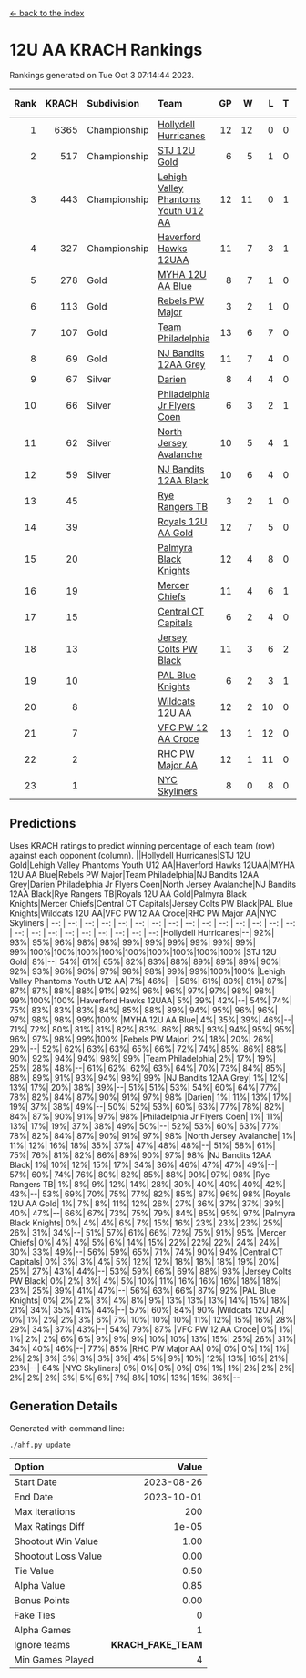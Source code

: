 [<- back to the index](readme.md)
# 12U AA KRACH Rankings
Rankings generated on Tue Oct  3 07:14:44 2023.

Rank|KRACH|Subdivision|Team|GP|W|L|T|OTW|OTL|SoS|Exp Wins|Win Diff
---:|---:|:---|:---|---:|---:|---:|---:|---:|---:|---:|---:|---:
1|6365|Championship|[Hollydell Hurricanes](https://gamesheetstats.com/seasons/3659/teams/141133/schedule)|12|12|0|0|2|0|85|12.8|-0.0
2|517|Championship|[STJ 12U Gold](https://gamesheetstats.com/seasons/3659/teams/141122/schedule)|6|5|1|0|1|0|126|5.9|0.0
3|443|Championship|[Lehigh Valley Phantoms Youth U12 AA](https://gamesheetstats.com/seasons/3659/teams/141129/schedule)|12|11|0|1|0|0|24|12.4|0.0
4|327|Championship|[Haverford Hawks 12UAA](https://gamesheetstats.com/seasons/3659/teams/141127/schedule)|11|7|3|1|0|2|1163|8.3|-0.0
5|278|Gold|[MYHA 12U AA Blue](https://gamesheetstats.com/seasons/3659/teams/141123/schedule)|8|7|1|0|1|1|45|7.9|0.0
6|113|Gold|[Rebels PW Major](https://gamesheetstats.com/seasons/3659/teams/141138/schedule)|3|2|1|0|0|0|51|2.9|0.0
7|107|Gold|[Team Philadelphia](https://gamesheetstats.com/seasons/3659/teams/141128/schedule)|13|6|7|0|2|0|774|6.9|0.0
8|69|Gold|[NJ Bandits 12AA Grey](https://gamesheetstats.com/seasons/3659/teams/141134/schedule)|11|7|4|0|1|1|595|7.9|0.0
9|67|Silver|[Darien](https://gamesheetstats.com/seasons/3659/teams/141125/schedule)|8|4|4|0|1|1|109|4.9|0.0
10|66|Silver|[Philadelphia Jr Flyers Coen](https://gamesheetstats.com/seasons/3659/teams/141143/schedule)|6|3|2|1|0|0|967|4.4|0.0
11|62|Silver|[North Jersey Avalanche](https://gamesheetstats.com/seasons/3659/teams/141137/schedule)|10|5|4|1|1|2|650|6.4|0.0
12|59|Silver|[NJ Bandits 12AA Black](https://gamesheetstats.com/seasons/3659/teams/141126/schedule)|10|6|4|0|0|1|656|6.9|0.0
13|45||[Rye Rangers TB](https://gamesheetstats.com/seasons/3659/teams/141140/schedule)|3|2|1|0|0|0|24|2.9|0.0
14|39||[Royals 12U AA Gold](https://gamesheetstats.com/seasons/3659/teams/141142/schedule)|12|7|5|0|0|0|545|7.9|0.0
15|20||[Palmyra Black Knights](https://gamesheetstats.com/seasons/3659/teams/141130/schedule)|12|4|8|0|1|0|634|4.9|0.0
16|19||[Mercer Chiefs](https://gamesheetstats.com/seasons/3659/teams/141135/schedule)|11|4|6|1|0|0|60|5.4|0.0
17|15||[Central CT Capitals](https://gamesheetstats.com/seasons/3659/teams/141124/schedule)|6|2|4|0|0|1|66|2.9|0.0
18|13||[Jersey Colts PW Black](https://gamesheetstats.com/seasons/3659/teams/141141/schedule)|11|3|6|2|0|0|119|4.9|0.0
19|10||[PAL Blue Knights](https://gamesheetstats.com/seasons/3659/teams/141139/schedule)|6|2|3|1|0|0|22|3.4|0.0
20|8||[Wildcats 12U AA](https://gamesheetstats.com/seasons/3659/teams/141136/schedule)|12|2|10|0|0|0|578|2.9|0.0
21|7||[VFC PW 12 AA Croce](https://gamesheetstats.com/seasons/3659/teams/141131/schedule)|13|1|12|0|0|1|1064|1.9|0.0
22|2||[RHC PW Major AA](https://gamesheetstats.com/seasons/3659/teams/141132/schedule)|12|1|11|0|0|0|65|1.9|0.0
23|1||[NYC Skyliners](https://gamesheetstats.com/seasons/3659/teams/141144/schedule)|8|0|8|0|0|0|108|0.9|0.0

## Predictions
Uses KRACH ratings to predict winning percentage of each team (row) against each opponent (column).
||Hollydell Hurricanes|STJ 12U Gold|Lehigh Valley Phantoms Youth U12 AA|Haverford Hawks 12UAA|MYHA 12U AA Blue|Rebels PW Major|Team Philadelphia|NJ Bandits 12AA Grey|Darien|Philadelphia Jr Flyers Coen|North Jersey Avalanche|NJ Bandits 12AA Black|Rye Rangers TB|Royals 12U AA Gold|Palmyra Black Knights|Mercer Chiefs|Central CT Capitals|Jersey Colts PW Black|PAL Blue Knights|Wildcats 12U AA|VFC PW 12 AA Croce|RHC PW Major AA|NYC Skyliners
| --: | --: | --: | --: | --: | --: | --: | --: | --: | --: | --: | --: | --: | --: | --: | --: | --: | --: | --: | --: | --: | --: | --: | --: 
|Hollydell Hurricanes|--| 92%| 93%| 95%| 96%| 98%| 98%| 99%| 99%| 99%| 99%| 99%| 99%| 99%|100%|100%|100%|100%|100%|100%|100%|100%|100%
|STJ 12U Gold|  8%|--| 54%| 61%| 65%| 82%| 83%| 88%| 89%| 89%| 89%| 90%| 92%| 93%| 96%| 96%| 97%| 98%| 98%| 99%| 99%|100%|100%
|Lehigh Valley Phantoms Youth U12 AA|  7%| 46%|--| 58%| 61%| 80%| 81%| 87%| 87%| 87%| 88%| 88%| 91%| 92%| 96%| 96%| 97%| 97%| 98%| 98%| 99%|100%|100%
|Haverford Hawks 12UAA|  5%| 39%| 42%|--| 54%| 74%| 75%| 83%| 83%| 83%| 84%| 85%| 88%| 89%| 94%| 95%| 96%| 96%| 97%| 98%| 98%| 99%|100%
|MYHA 12U AA Blue|  4%| 35%| 39%| 46%|--| 71%| 72%| 80%| 81%| 81%| 82%| 83%| 86%| 88%| 93%| 94%| 95%| 95%| 96%| 97%| 98%| 99%|100%
|Rebels PW Major|  2%| 18%| 20%| 26%| 29%|--| 52%| 62%| 63%| 63%| 65%| 66%| 72%| 74%| 85%| 86%| 88%| 90%| 92%| 94%| 94%| 98%| 99%
|Team Philadelphia|  2%| 17%| 19%| 25%| 28%| 48%|--| 61%| 62%| 62%| 63%| 64%| 70%| 73%| 84%| 85%| 88%| 89%| 91%| 93%| 94%| 98%| 99%
|NJ Bandits 12AA Grey|  1%| 12%| 13%| 17%| 20%| 38%| 39%|--| 51%| 51%| 53%| 54%| 60%| 64%| 77%| 78%| 82%| 84%| 87%| 90%| 91%| 97%| 98%
|Darien|  1%| 11%| 13%| 17%| 19%| 37%| 38%| 49%|--| 50%| 52%| 53%| 60%| 63%| 77%| 78%| 82%| 84%| 87%| 90%| 91%| 97%| 98%
|Philadelphia Jr Flyers Coen|  1%| 11%| 13%| 17%| 19%| 37%| 38%| 49%| 50%|--| 52%| 53%| 60%| 63%| 77%| 78%| 82%| 84%| 87%| 90%| 91%| 97%| 98%
|North Jersey Avalanche|  1%| 11%| 12%| 16%| 18%| 35%| 37%| 47%| 48%| 48%|--| 51%| 58%| 61%| 75%| 76%| 81%| 82%| 86%| 89%| 90%| 97%| 98%
|NJ Bandits 12AA Black|  1%| 10%| 12%| 15%| 17%| 34%| 36%| 46%| 47%| 47%| 49%|--| 57%| 60%| 74%| 76%| 80%| 82%| 85%| 88%| 90%| 97%| 98%
|Rye Rangers TB|  1%|  8%|  9%| 12%| 14%| 28%| 30%| 40%| 40%| 40%| 42%| 43%|--| 53%| 69%| 70%| 75%| 77%| 82%| 85%| 87%| 96%| 98%
|Royals 12U AA Gold|  1%|  7%|  8%| 11%| 12%| 26%| 27%| 36%| 37%| 37%| 39%| 40%| 47%|--| 66%| 67%| 73%| 75%| 79%| 84%| 85%| 95%| 97%
|Palmyra Black Knights|  0%|  4%|  4%|  6%|  7%| 15%| 16%| 23%| 23%| 23%| 25%| 26%| 31%| 34%|--| 51%| 57%| 61%| 66%| 72%| 75%| 91%| 95%
|Mercer Chiefs|  0%|  4%|  4%|  5%|  6%| 14%| 15%| 22%| 22%| 22%| 24%| 24%| 30%| 33%| 49%|--| 56%| 59%| 65%| 71%| 74%| 90%| 94%
|Central CT Capitals|  0%|  3%|  3%|  4%|  5%| 12%| 12%| 18%| 18%| 18%| 19%| 20%| 25%| 27%| 43%| 44%|--| 53%| 59%| 66%| 69%| 88%| 93%
|Jersey Colts PW Black|  0%|  2%|  3%|  4%|  5%| 10%| 11%| 16%| 16%| 16%| 18%| 18%| 23%| 25%| 39%| 41%| 47%|--| 56%| 63%| 66%| 87%| 92%
|PAL Blue Knights|  0%|  2%|  2%|  3%|  4%|  8%|  9%| 13%| 13%| 13%| 14%| 15%| 18%| 21%| 34%| 35%| 41%| 44%|--| 57%| 60%| 84%| 90%
|Wildcats 12U AA|  0%|  1%|  2%|  2%|  3%|  6%|  7%| 10%| 10%| 10%| 11%| 12%| 15%| 16%| 28%| 29%| 34%| 37%| 43%|--| 54%| 79%| 87%
|VFC PW 12 AA Croce|  0%|  1%|  1%|  2%|  2%|  6%|  6%|  9%|  9%|  9%| 10%| 10%| 13%| 15%| 25%| 26%| 31%| 34%| 40%| 46%|--| 77%| 85%
|RHC PW Major AA|  0%|  0%|  0%|  1%|  1%|  2%|  2%|  3%|  3%|  3%|  3%|  3%|  4%|  5%|  9%| 10%| 12%| 13%| 16%| 21%| 23%|--| 64%
|NYC Skyliners|  0%|  0%|  0%|  0%|  0%|  1%|  1%|  2%|  2%|  2%|  2%|  2%|  2%|  3%|  5%|  6%|  7%|  8%| 10%| 13%| 15%| 36%|--

## Generation Details

Generated with command line:
```
./ahf.py update
```

| Option | Value |
| :----- | ----: |
| Start Date | 2023-08-26 |
| End Date | 2023-10-01 |
| Max Iterations | 200 |
| Max Ratings Diff | 1e-05 |
| Shootout Win Value | 1.00 |
| Shootout Loss Value | 0.00 |
| Tie Value | 0.50 |
| Alpha Value | 0.85 |
| Bonus Points | 0.00 |
| Fake Ties | 0 |
| Alpha Games | 1 |
| Ignore teams | __KRACH_FAKE_TEAM__ |
| Min Games Played | 4 |

